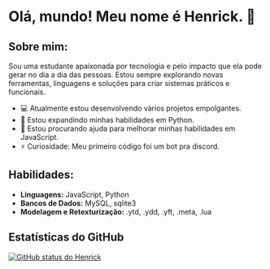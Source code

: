 # Olá, mundo! Meu nome é Henrick. 👋

## Sobre mim:
Sou uma estudante apaixonada por tecnologia e pelo impacto que ela pode gerar no dia a dia das pessoas. Estou sempre explorando novas ferramentas, linguagens e soluções para criar sistemas práticos e funcionais.

- 💻 Atualmente estou desenvolvendo vários projetos empolgantes.
- 🌱 Estou expandindo minhas habilidades em Python.
- 🤔 Estou procurando ajuda para melhorar minhas habilidades em JavaScript.
- ⚡ Curiosidade: Meu primeiro código foi um bot pra discord.

## Habilidades:
- **Linguagens:** JavaScript, Python
- **Bancos de Dados:** MySQL, sqlite3
- **Modelagem e Retexturização:** .ytd, .ydd, .yft, .meta, .lua

## Estatísticas do GitHub
[![GitHub status do Henrick](https://github-readme-stats-five-sepia-61.vercel.app/api?username=P-Henrick&show_icons=true&theme=transparent&title_color=800080&icon_color=eabfff&text_color=324aa8&cache_seconds=3600)](https://github.com/P-Henrick/github-readme-stats)
